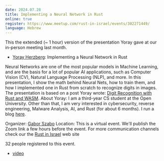 ```yaml
---
date: 2024.07.28
title: Implementing a Neural Network in Rust
online: true
register: https://www.meetup.com/rust-in-israel/events/302271449/
language: Hebrew
---
```


This the extended (~ 1 hour) version of the presentation Yoray gave at our in-person meeting last month.

* [Yoray Herzberg](https://www.linkedin.com/in/yoray-herzberg-b8155621b/): Implementing a Neural Network in Rust

Neural Networks are one of the most popular models in Machine Learning, and are the basis for a lot of popular AI applications, such as Computer Vision (CV), Natural Language Processing (NLP), and more. In this presentation, I show the math behind Neural Nets, how to train them, and how I implemented one in Rust from scratch to recognize digits in images.
The presentation is based on a post Yoray wrote: [Digit Recognition with Rust and WASM](https://vaktibabat.github.io/posts/Rust_WASM_Digit_Recognition_1/).
About Yoray: I am a third-year CS student at the Open University. Other than that, I am very interested in cybersecurity, reverse engineering, Malware Analysis, AI, and Rust (for about 6 months). I run a blog [here](https://vaktibabat.github.io/).

Organizer: [Gabor Szabo](https://szabgab.com/)
Location: This is a virtual event. We'll publish the Zoom link a few hours before the event.
For more communication channels check our the [Rust in Israel](https://rust.org.il/) web site


32 people registered to this event.

* [video](https://www.youtube.com/watch?v=QlBbr_srFTQ)



